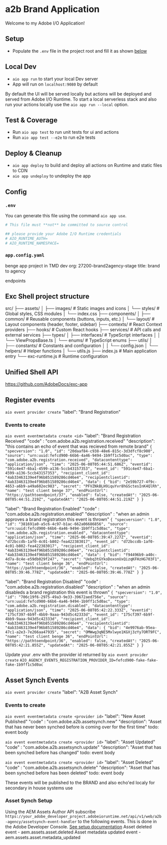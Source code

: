 # a2b Brand Application 

Welcome to my Adobe I/O Application!

## Setup

- Populate the `.env` file in the project root and fill it as shown [below](#env)

## Local Dev

- `aio app run` to start your local Dev server
- App will run on `localhost:9080` by default

By default the UI will be served locally but actions will be deployed and served from Adobe I/O Runtime. To start a
local serverless stack and also run your actions locally use the `aio app run --local` option.

## Test & Coverage

- Run `aio app test` to run unit tests for ui and actions
- Run `aio app test --e2e` to run e2e tests

## Deploy & Cleanup

- `aio app deploy` to build and deploy all actions on Runtime and static files to CDN
- `aio app undeploy` to undeploy the app

## Config

### `.env`

You can generate this file using the command `aio app use`. 

```bash
# This file must **not** be committed to source control

## please provide your Adobe I/O Runtime credentials
# AIO_RUNTIME_AUTH=
# AIO_RUNTIME_NAMESPACE=
```

### `app.config.yaml`
benge app project in TMD dev org: 27200-brand2agency-stage
title: brand to agency

endpoints 

## Exc Shell project structure 
src/
├── assets/
│   ├── images/         # Static images and icons
│   └── styles/         # Global styles, CSS modules
│       └── index.css
├── components/
│   ├── common/         # Reusable components (buttons, inputs, etc.)
│   └── layout/         # Layout components (header, footer, sidebar)
├── contexts/           # React Context providers
├── hooks/              # Custom React hooks
├── services/           # API calls and external services
├── types/
│   ├── interfaces/     # TypeScript interfaces
│   │   └── ViewPropsBase.ts
│   └── enums/         # TypeScript enums
├── utils/
│   ├── constants/     # Constants and configuration
│   │   └── config.json
│   └── helpers/       # Helper functions
│       └── utils.js
├── index.js           # Main application entry
└── exc-runtime.js     # Runtime configuration

## Unified Shell API
https://github.com/AdobeDocs/exc-app

## Register events
`aio event provider create`
"label": "Brand Registration"

### Events to create
`aio event eventmetadata create <id>`
"label": "Brand Registration Received"
"code" : "com.adobe.a2b.registration.received"
"description": "this contains an echo of event that was recieved from remote brand"
`
{
  "specversion": "1.0",
  "id": "20daaf84-c938-48e6-815c-3d3dfcf8c900",
  "source": "urn:uuid:fefcd900-66b6-4a46-9494-1b9ff1c5d0ac",
  "type": "com.adobe.a2b.registration.received",
  "datacontenttype": "application/json",
  "time": "2025-06-08T05:44:51.686Z",
  "eventid": "591c4e47-6ba1-4599-a136-5ccb43157353",
  "event_id": "591c4e47-6ba1-4599-a136-5ccb43157353",
  "recipient_client_id": "4ab33463139e4f96b851589286cd46e4",
  "recipientclientid": "4ab33463139e4f96b851589286cd46e4",
  "data": {
    "bid": "2e59b727-4f9c-4653-a6b9-a49a602ec983",
    "secret": "PFVZNkBLH9iquYvr8hGSctesInK4QlRh",
    "name": "test client benge 37",
    "endPointUrl": "https://pathtoendpoint/37",
    "enabled": false,
    "createdAt": "2025-06-08T05:44:51.219Z",
    "updatedAt": "2025-06-08T05:44:51.219Z"
  }
}
`

"label": "Brand Registration Enabled"
"code" : "com.adobe.a2b.registration.enabled"
"description" : "when an admin approves a brand registration this event is thrown"
`
{
  "specversion": "1.0",
  "id": "381691a0-a5c6-4c97-b1ac-662a06686856",
  "source": "urn:uuid:fefcd900-66b6-4a46-9494-1b9ff1c5d0ac",
  "type": "com.adobe.a2b.registration.enabled",
  "datacontenttype": "application/json",
  "time": "2025-06-08T05:39:47.227Z",
  "eventid": "d72bccdb-1af0-4c01-b802-fea422383017",
  "event_id": "d72bccdb-1af0-4c01-b802-fea422383017",
  "recipient_client_id": "4ab33463139e4f96b851589286cd46e4",
  "recipientclientid": "4ab33463139e4f96b851589286cd46e4",
  "data": {
    "bid": "f94496b9-a40c-4d7a-8c4e-e59db029f247",
    "secret": "Uebq3tGYkoDoxonUxQizqKFHzHG703F1",
    "name": "test client benge 36",
    "endPointUrl": "https://pathtoendpoint/36",
    "enabled": false,
    "createdAt": "2025-06-08T05:39:46.778Z",
    "updatedAt": "2025-06-08T05:39:46.778Z"
  }
}
`

"label": "Brand Registration Disabled"
"code" : "com.adobe.a2b.registration.disabled"
"description" : "when an admin disableds a brand registration this event is thrown"
`
{
  "specversion": "1.0",
  "id": "706c19f6-2975-49a3-9e33-39672aed756e",
  "source": "urn:uuid:fefcd900-66b6-4a46-9494-1b9ff1c5d0ac",
  "type": "com.adobe.a2b.registration.disabled",
  "datacontenttype": "application/json",
  "time": "2025-06-08T05:42:22.333Z",
  "eventid": "175cf397-6b9f-4bb9-9aaa-943d5c42333d",
  "event_id": "175cf397-6b9f-4bb9-9aaa-943d5c42333d",
  "recipient_client_id": "4ab33463139e4f96b851589286cd46e4",
  "recipientclientid": "4ab33463139e4f96b851589286cd46e4",
  "data": {
    "bid": "4e9976ab-95ea-47c1-a2e3-7e266aa47935",
    "secret": "OMWwg3qNE5Mxlwye1KGXj3zYy7ORT9FC",
    "name": "test client benge 36",
    "endPointUrl": "https://pathtoendpoint/36",
    "enabled": false,
    "createdAt": "2025-06-08T05:42:21.855Z",
    "updatedAt": "2025-06-08T05:42:21.855Z"
  }
}
`

Update your .env with the provider id returned by `aio event provider create`
`AIO_AGENCY_EVENTS_REGISTRATION_PROVIDER_ID=fefcd900-fake-fake-fake-1b9ff1c5d0ac`

## Asset Synch Events
`aio event provider create`
"label": "A2B Asset Synch"

### Events to create
`aio event eventmetadata create <provider id>`
"label": "New Asset Published"
"code" : "com.adobe.a2b.assetsynch.new"
"description": "Asset that has never been synched before is coming over for the first time"
todo: event body

`aio event eventmetadata create <provider id>`
"label": "Asset Updated"
"code" : "com.adobe.a2b.assetsynch.update"
"description": "Asset that has been synched before has changed"
todo: event body

`aio event eventmetadata create <provider id>`
"label": "Asset Deleted"
"code" : "com.adobe.a2b.assetsynch.delete"
"description": "Asset that has been synched before has been deleted"
todo: event body

These events will be published to the BRAND and also echo'ed localy for secondary in house systems use

### Asset Synch Setup
Using the AEM Assets Author API subscribe `https://your_adobe_developer_project.adobeioruntime.net/api/v1/web/a2b-agency/assetsynch-event-handler` to the following events. This is done in the Adobe Developer Console. [See setup documentation](https://experienceleague.adobe.com/en/docs/experience-manager-learn/cloud-service/aem-apis/openapis/setup)
Asset deleted event - aem.assets.asset.deleted
Asset metadata updated event - aem.assets.asset.metadata_updated




